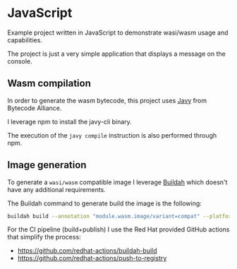 # JavaScript

Example project written in JavaScript to demonstrate wasi/wasm usage and capabilities.

The project is just a very simple application that displays a message on the console.

## Wasm compilation

In order to generate the wasm bytecode, this project uses [Javy](https://github.com/bytecodealliance/javy) from Bytecode Alliance.

I leverage npm to install the javy-cli binary.

The execution of the `javy compile` instruction is also performed through npm.

## Image generation

To generate a `wasi/wasm` compatible image I leverage [Buildah](https://github.com/containers/buildah) which doesn't have any additional requirements.

The Buildah command to generate build the image is the following:

```bash
buildah build --annotation "module.wasm.image/variant=compat" --platform "wasi/wasm" -t marcnuri/hello-world-of-wasm:js .
```

For the CI pipeline (build+publish) I use the Red Hat provided GitHub actions that simplify the process:
- https://github.com/redhat-actions/buildah-build
- https://github.com/redhat-actions/push-to-registry 
